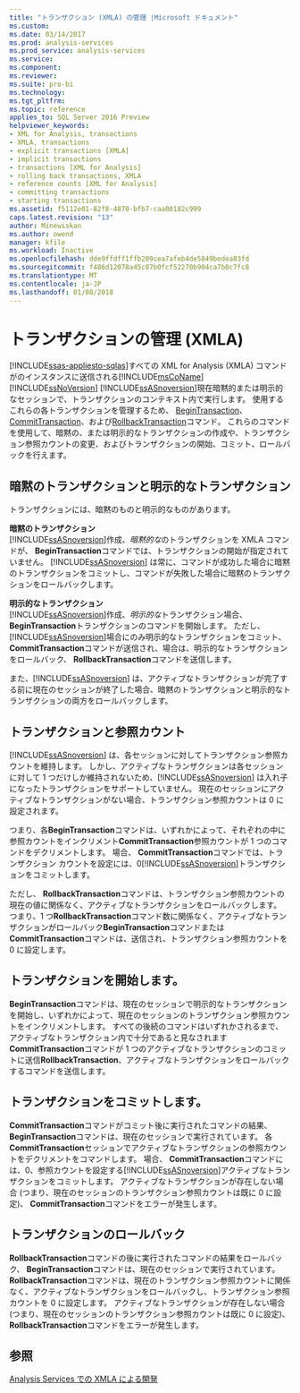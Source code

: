 ```yaml
---
title: "トランザクション (XMLA) の管理 |Microsoft ドキュメント"
ms.custom: 
ms.date: 03/14/2017
ms.prod: analysis-services
ms.prod_service: analysis-services
ms.service: 
ms.component: 
ms.reviewer: 
ms.suite: pro-bi
ms.technology: 
ms.tgt_pltfrm: 
ms.topic: reference
applies_to: SQL Server 2016 Preview
helpviewer_keywords:
- XML for Analysis, transactions
- XMLA, transactions
- explicit transactions [XMLA]
- implicit transactions
- transactions [XML for Analysis]
- rolling back transactions, XMLA
- reference counts [XML for Analysis]
- committing transactions
- starting transactions
ms.assetid: f5112e01-82f8-4870-bfb7-caa00182c999
caps.latest.revision: "13"
author: Minewiskan
ms.author: owend
manager: kfile
ms.workload: Inactive
ms.openlocfilehash: dde9ffdff1ffb209cea7afeb4de5849bedea83fd
ms.sourcegitcommit: f486d12078a45c87b0fcf52270b904ca7b0c7fc8
ms.translationtype: MT
ms.contentlocale: ja-JP
ms.lasthandoff: 01/08/2018
---
```

# <a name="managing-transactions-xmla"></a>トランザクションの管理 (XMLA)
[!INCLUDE[ssas-appliesto-sqlas](../../includes/ssas-appliesto-sqlas.md)]すべての XML for Analysis (XMLA) コマンドがのインスタンスに送信される[!INCLUDE[msCoName](../../includes/msconame-md.md)] [!INCLUDE[ssNoVersion](../../includes/ssnoversion-md.md)] [!INCLUDE[ssASnoversion](../../includes/ssasnoversion-md.md)]現在暗黙的または明示的なセッションで、トランザクションのコンテキスト内で実行します。 使用するこれらの各トランザクションを管理するため、 [BeginTransaction](../../analysis-services/xmla/xml-elements-commands/begintransaction-element-xmla.md)、 [CommitTransaction](../../analysis-services/xmla/xml-elements-commands/committransaction-element-xmla.md)、および[RollbackTransaction](../../analysis-services/xmla/xml-elements-commands/rollbacktransaction-element-xmla.md)コマンド。 これらのコマンドを使用して、暗黙の、または明示的なトランザクションの作成や、トランザクション参照カウントの変更、およびトランザクションの開始、コミット、ロールバックを行えます。  
  
## <a name="implicit-and-explicit-transactions"></a>暗黙のトランザクションと明示的なトランザクション  
 トランザクションには、暗黙のものと明示的なものがあります。  
  
 **暗黙のトランザクション**  
 [!INCLUDE[ssASnoversion](../../includes/ssasnoversion-md.md)]作成、*暗黙的な*のトランザクションを XMLA コマンドが、 **BeginTransaction**コマンドでは、トランザクションの開始が指定されていません。 [!INCLUDE[ssASnoversion](../../includes/ssasnoversion-md.md)] は常に、コマンドが成功した場合に暗黙のトランザクションをコミットし、コマンドが失敗した場合に暗黙のトランザクションをロールバックします。  
  
 **明示的なトランザクション**  
 [!INCLUDE[ssASnoversion](../../includes/ssasnoversion-md.md)]作成、*明示的な*トランザクション場合、 **BeginTransaction**トランザクションのコマンドを開始します。 ただし、[!INCLUDE[ssASnoversion](../../includes/ssasnoversion-md.md)]場合にのみ明示的なトランザクションをコミット、 **CommitTransaction**コマンドが送信され、場合は、明示的なトランザクションをロールバック、 **RollbackTransaction**コマンドを送信します。  
  
 また、[!INCLUDE[ssASnoversion](../../includes/ssasnoversion-md.md)] は、アクティブなトランザクションが完了する前に現在のセッションが終了した場合、暗黙のトランザクションと明示的なトランザクションの両方をロールバックします。  
  
## <a name="transactions-and-reference-counts"></a>トランザクションと参照カウント  
 [!INCLUDE[ssASnoversion](../../includes/ssasnoversion-md.md)] は、各セッションに対してトランザクション参照カウントを維持します。 しかし、アクティブなトランザクションは各セッションに対して 1 つだけしか維持されないため、[!INCLUDE[ssASnoversion](../../includes/ssasnoversion-md.md)] は入れ子になったトランザクションをサポートしていません。 現在のセッションにアクティブなトランザクションがない場合、トランザクション参照カウントは 0 に設定されます。  
  
 つまり、各**BeginTransaction**コマンドは、いずれかによって、それぞれの中に参照カウントをインクリメント**CommitTransaction**参照カウントが 1 つのコマンドをデクリメントします。 場合、 **CommitTransaction**コマンドでは、トランザクション カウントを設定には、0[!INCLUDE[ssASnoversion](../../includes/ssasnoversion-md.md)]トランザクションをコミットします。  
  
 ただし、 **RollbackTransaction**コマンドは、トランザクション参照カウントの現在の値に関係なく、アクティブなトランザクションをロールバックします。 つまり、1 つ**RollbackTransaction**コマンド数に関係なく、アクティブなトランザクションがロールバック**BeginTransaction**コマンドまたは**CommitTransaction**コマンドは、送信され、トランザクション参照カウントを 0 に設定します。  
  
## <a name="beginning-a-transaction"></a>トランザクションを開始します。  
 **BeginTransaction**コマンドは、現在のセッションで明示的なトランザクションを開始し、いずれかによって、現在のセッションのトランザクション参照カウントをインクリメントします。 すべての後続のコマンドはいずれかされるまで、アクティブなトランザクション内で十分であると見なされます**CommitTransaction**コマンドが 1 つのアクティブなトランザクションのコミットに送信**RollbackTransaction**、アクティブなトランザクションをロールバックするコマンドを送信します。  
  
## <a name="committing-a-transaction"></a>トランザクションをコミットします。  
 **CommitTransaction**コマンドがコミット後に実行されたコマンドの結果、 **BeginTransaction**コマンドは、現在のセッションで実行されています。 各**CommitTransaction**セッションでアクティブなトランザクションの参照カウントをデクリメントをコマンドします。 場合、 **CommitTransaction**コマンドには、0、参照カウントを設定する[!INCLUDE[ssASnoversion](../../includes/ssasnoversion-md.md)]アクティブなトランザクションをコミットします。 アクティブなトランザクションが存在しない場合 (つまり、現在のセッションのトランザクション参照カウントは既に 0 に設定)、 **CommitTransaction**コマンドをエラーが発生します。  
  
## <a name="rolling-back-a-transaction"></a>トランザクションのロールバック  
 **RollbackTransaction**コマンドの後に実行されたコマンドの結果をロールバック、 **BeginTransaction**コマンドは、現在のセッションで実行されています。 **RollbackTransaction**コマンドは、現在のトランザクション参照カウントに関係なく、アクティブなトランザクションをロールバックし、トランザクション参照カウントを 0 に設定します。 アクティブなトランザクションが存在しない場合 (つまり、現在のセッションのトランザクション参照カウントは既に 0 に設定)、 **RollbackTransaction**コマンドをエラーが発生します。  
  
## <a name="see-also"></a>参照  
 [Analysis Services での XMLA による開発](../../analysis-services/multidimensional-models-scripting-language-assl-xmla/developing-with-xmla-in-analysis-services.md)  
  
  
